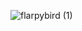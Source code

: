 ![flarpybird (1)](https://github.com/Zbr-Git/Flarpy-Blorb/assets/40324642/98b09d9d-78be-4df5-80ca-2714ea5d249c)
